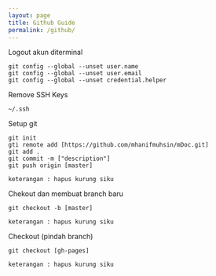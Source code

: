 ```yaml
---
layout: page
title: Github Guide
permalink: /github/
---
```


Logout akun diterminal
```
git config --global --unset user.name
git config --global --unset user.email
git config --global --unset credential.helper
```

Remove SSH Keys
```
~/.ssh
```

Setup git
```
git init
gti remote add [https://github.com/mhanifmuhsin/mDoc.git]
git add . 
git commit -m ["description"] 
git push origin [master]

keterangan : hapus kurung siku
```

Chekout dan membuat branch baru
```
git checkout -b [master]

keterangan : hapus kurung siku
```

Checkout (pindah branch)
```
git checkout [gh-pages]

keterangan : hapus kurung siku
```



